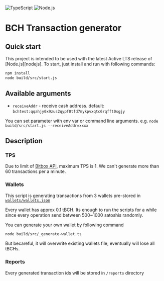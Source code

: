 ![TypeScript](https://img.shields.io/badge/-typescript@v32-brightgreen)
![Node.js](https://img.shields.io/badge/-nodejs-blue)

# BCH Transaction generator

## Quick start

This project is intended to be used with the latest Active LTS release of [Node.js][nodejs]. To start, just install and run with following commands:

```sh
npm install
node build/src/start.js
```

## Available arguments

+ `receiveAddr` - receive cash address. default: `bchtest:qqahjy0x9zus2qypf0tfd7mykpvxqtc6rqfft0sgjy`

You can set parameter with env var or command line arguments. 
e.g. `node build/src/start.js --receiveAddr=xxxx`

## Description

### TPS
Due to limit of [Bitbox API](https://developer.bitcoin.com/bitbox/), maximum TPS is 1.
We can't generate more than 60 transactions per a minute.

### Wallets

This script is generating transactions from 3 wallets pre-stored in [`wallets/wallets.json`](./wallets/wallets.json)

Every wallet has approx 0.1 tBCH. Its enough to run the scripts for a while since every operation send between 500~1000 satoshis randomly.

You can generate your own wallet by following command 

```sh
node build/src/_generate-wallet.ts
```

But becareful, it will overwrite existing wallets file, eventually will lose all tBCHs.

### Reports

Every generated transaction ids will be stored in `/reports` directory
